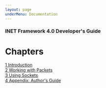 ```yaml
---
layout: page
underMenu: Documentation
---
```



<h3>INET Framework 4.0 Developer's Guide</h3>


<h1>Chapters</h1>
<p>
<a href="chap1.html" class="toc">1 Introduction</a><br>
<a href="chap2.html" class="toc">2 Working with Packets</a><br>
<a href="chap3.html" class="toc">3 Using Sockets</a><br>
<a href="chap4.html" class="toc">4 Appendix: Author's Guide</a><br>
</p>

